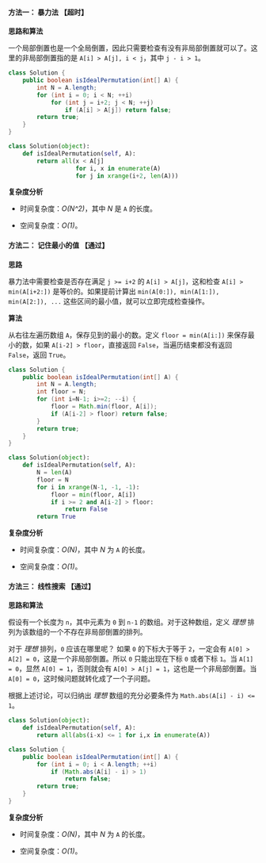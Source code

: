 #### 方法一： 暴力法 【超时】

**思路和算法**

一个局部倒置也是一个全局倒置，因此只需要检查有没有非局部倒置就可以了。这里的非局部倒置指的是 `A[i] > A[j], i < j`，其中 `j - i > 1`。

```java [solution1-Java]
class Solution {
    public boolean isIdealPermutation(int[] A) {
        int N = A.length;
        for (int i = 0; i < N; ++i)
            for (int j = i+2; j < N; ++j)
                if (A[i] > A[j]) return false;
        return true;
    }
}
```

```python [solution1-Python]
class Solution(object):
    def isIdealPermutation(self, A):
        return all(x < A[j]
                   for i, x in enumerate(A)
                   for j in xrange(i+2, len(A)))
```

**复杂度分析**

* 时间复杂度：*O(N^2)*，其中 *N* 是 `A` 的长度。

* 空间复杂度：*O(1)*。

#### 方法二： 记住最小的值 【通过】

**思路**

暴力法中需要检查是否存在满足 `j >= i+2` 的 `A[i] > A[j]`，这和检查 `A[i] > min(A[i+2:])` 是等价的。如果提前计算出 `min(A[0:]), min(A[1:]), min(A[2:]), ...` 这些区间的最小值，就可以立即完成检查操作。

**算法**

从右往左遍历数组 `A`，保存见到的最小的数。定义 `floor = min(A[i:])` 来保存最小的数，如果 `A[i-2] > floor`，直接返回 `False`，当遍历结束都没有返回 `False`，返回 `True`。

```java [solution2-Java]
class Solution {
    public boolean isIdealPermutation(int[] A) {
        int N = A.length;
        int floor = N;
        for (int i=N-1; i>=2; --i) {
            floor = Math.min(floor, A[i]);
            if (A[i-2] > floor) return false;
        }
        return true;
    }
}
```

```python [solution2-Python]
class Solution(object):
    def isIdealPermutation(self, A):
        N = len(A)
        floor = N
        for i in xrange(N-1, -1, -1):
            floor = min(floor, A[i])
            if i >= 2 and A[i-2] > floor:
                return False
        return True
```

**复杂度分析**

* 时间复杂度：*O(N)*，其中 *N* 为 `A` 的长度。

* 空间复杂度：*O(1)*。

#### 方法三： 线性搜索 【通过】

**思路和算法**

假设有一个长度为 `n`，其中元素为 `0` 到 `n-1` 的数组。对于这种数组，定义 *理想* 排列为该数组的一个不存在非局部倒置的排列。

对于 *理想* 排列，`0` 应该在哪里呢？ 如果 `0` 的下标大于等于 `2`，一定会有 `A[0] > A[2] = 0`，这是一个非局部倒置。所以 `0` 只能出现在下标 `0` 或者下标 `1`。当 `A[1] = 0`，显然 `A[0] = 1`，否则就会有 `A[0] > A[j] = 1`，这也是一个非局部倒置。当 `A[0] = 0`，这时候问题就转化成了一个子问题。

根据上述讨论，可以归纳出 *理想* 数组的充分必要条件为 `Math.abs(A[i] - i) <= 1`。

```python [solution3-Python]
class Solution(object):
    def isIdealPermutation(self, A):
        return all(abs(i-x) <= 1 for i,x in enumerate(A))
```

```java [solution3-Java]
class Solution {
    public boolean isIdealPermutation(int[] A) {
        for (int i = 0; i < A.length; ++i)
            if (Math.abs(A[i] - i) > 1)
                return false;
        return true;
    }
}
```

**复杂度分析**

* 时间复杂度：*O(N)*，其中 *N* 为 `A` 的长度。

* 空间复杂度：*O(1)*。